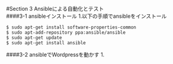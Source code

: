 #Section 3 Ansibleによる自動化とテスト  
####3-1 ansibleインストール
1.以下の手順でansibleをインストール  
~~~~
$ sudo apt-get install software-properties-common
$ sudo apt-add-repository ppa:ansible/ansible
$ sudo apt-get update
$ sudo apt-get install ansible
~~~~  
####3-2 ansibleでWordpressを動かす
1.

